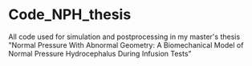 # Code_NPH_thesis
All code used for simulation and postprocessing in my master's thesis "Normal Pressure With Abnormal Geometry: A Biomechanical Model of Normal Pressure Hydrocephalus During Infusion Tests"
